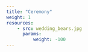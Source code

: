```yaml
---
title: "Ceremony"
weight: 1
resources:
    - src: wedding_bears.jpg
      params:
          weight: -100
---
```

